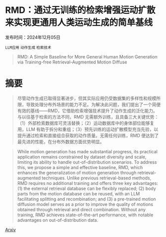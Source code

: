 # RMD：通过无训练的检索增强运动扩散来实现更通用人类运动生成的简单基线

发布时间：2024年12月05日

`LLM应用` `动作生成` `检索技术`

> RMD: A Simple Baseline for More General Human Motion Generation via Training-free Retrieval-Augmented Motion Diffuse

# 摘要

> 尽管动作生成已取得显著进步，但其实际应用仍受数据集的多样性和规模所限，导致处理分布外场景的能力不足。为解决此问题，我们提出了一个简便有效的基线——RMD，它借助检索增强技术提升了动作生成的泛化能力。与以往基于检索的方法不同，RMD 无需额外训练，且具备三大关键优势：（1）外部检索数据库可灵活替换；（2）运动数据库中的身体部位能够复用，LLM 有助于拆分和重组；（3）预先训练的运动扩散模型充当先验，以提升通过检索和直接组合获取的动作质量。无需任何训练，RMD 便达到了最先进的性能，在分布外数据方面优势明显。

> While motion generation has made substantial progress, its practical application remains constrained by dataset diversity and scale, limiting its ability to handle out-of-distribution scenarios. To address this, we propose a simple and effective baseline, RMD, which enhances the generalization of motion generation through retrieval-augmented techniques. Unlike previous retrieval-based methods, RMD requires no additional training and offers three key advantages: (1) the external retrieval database can be flexibly replaced; (2) body parts from the motion database can be reused, with an LLM facilitating splitting and recombination; and (3) a pre-trained motion diffusion model serves as a prior to improve the quality of motions obtained through retrieval and direct combination. Without any training, RMD achieves state-of-the-art performance, with notable advantages on out-of-distribution data.

[Arxiv](https://arxiv.org/abs/2412.04343)